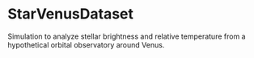 # StarVenusDataset
Simulation to analyze stellar brightness and relative temperature from a hypothetical orbital observatory around Venus.
